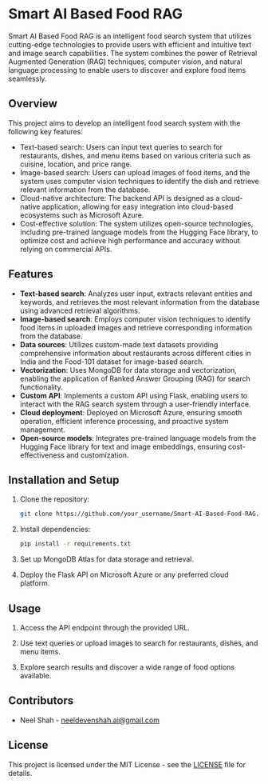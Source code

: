 # Smart AI Based Food RAG

Smart AI Based Food RAG is an intelligent food search system that utilizes cutting-edge technologies to provide users with efficient and intuitive text and image search capabilities. The system combines the power of Retrieval Augmented Generation (RAG) techniques, computer vision, and natural language processing to enable users to discover and explore food items seamlessly.

## Overview

This project aims to develop an intelligent food search system with the following key features:

- Text-based search: Users can input text queries to search for restaurants, dishes, and menu items based on various criteria such as cuisine, location, and price range.
- Image-based search: Users can upload images of food items, and the system uses computer vision techniques to identify the dish and retrieve relevant information from the database.
- Cloud-native architecture: The backend API is designed as a cloud-native application, allowing for easy integration into cloud-based ecosystems such as Microsoft Azure.
- Cost-effective solution: The system utilizes open-source technologies, including pre-trained language models from the Hugging Face library, to optimize cost and achieve high performance and accuracy without relying on commercial APIs.

## Features

- **Text-based search**: Analyzes user input, extracts relevant entities and keywords, and retrieves the most relevant information from the database using advanced retrieval algorithms.
- **Image-based search**: Employs computer vision techniques to identify food items in uploaded images and retrieve corresponding information from the database.
- **Data sources**: Utilizes custom-made text datasets providing comprehensive information about restaurants across different cities in India and the Food-101 dataset for image-based search.
- **Vectorization**: Uses MongoDB for data storage and vectorization, enabling the application of Ranked Answer Grouping (RAG) for search functionality.
- **Custom API**: Implements a custom API using Flask, enabling users to interact with the RAG search system through a user-friendly interface.
- **Cloud deployment**: Deployed on Microsoft Azure, ensuring smooth operation, efficient inference processing, and proactive system management.
- **Open-source models**: Integrates pre-trained language models from the Hugging Face library for text and image embeddings, ensuring cost-effectiveness and customization.

## Installation and Setup

1. Clone the repository:

   ```bash
   git clone https://github.com/your_username/Smart-AI-Based-Food-RAG.git

   ```

2. Install dependencies:

   ```bash
   pip install -r requirements.txt

   ```

3. Set up MongoDB Atlas for data storage and retrieval.

4. Deploy the Flask API on Microsoft Azure or any preferred cloud platform.

## Usage

1. Access the API endpoint through the provided URL.

2. Use text queries or upload images to search for restaurants, dishes, and menu items.

3. Explore search results and discover a wide range of food options available.

## Contributors

- Neel Shah - neeldevenshah.ai@gmail.com

## License

This project is licensed under the MIT License - see the [LICENSE](LICENSE) file for details.
